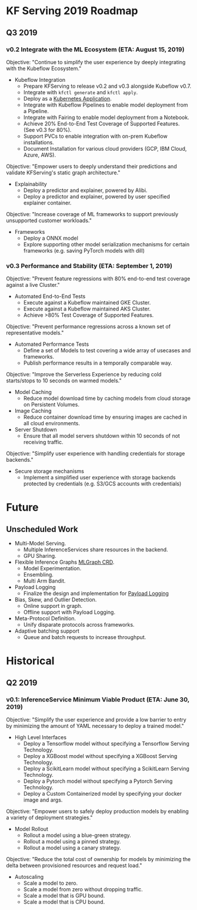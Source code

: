 # KF Serving 2019 Roadmap
## Q3 2019
### v0.2 Integrate with the ML Ecosystem (ETA: August 15, 2019)
Objective: "Continue to simplify the user experience by deeply integrating with the Kubeflow Ecosystem."
* Kubeflow Integration
    * Prepare KFServing to release v0.2 and v0.3 alongside Kubeflow v0.7.
    * Integrate with `kfctl generate` and `kfctl apply`.
    * Deploy as a [Kubernetes Application](https://github.com/kubernetes-sigs/application).
    * Integrate with Kubeflow Pipelines to enable model deployment from a Pipeline.
    * Integrate with Fairing to enable model deployment from a Notebook.
    * Achieve 20% End-to-End Test Coverage of Supported Features. (See v0.3 for 80%).
    * Support PVCs to enable integration with on-prem Kubeflow installations.
    * Document Installation for various cloud providers (GCP, IBM Cloud, Azure, AWS).

Objective: "Empower users to deeply understand their predictions and validate KFServing's static graph architecture."
* Explainability
    * Deploy a predictor and explainer, powered by Alibi.
    * Deploy a predictor and explainer, powered by user specified explainer container.

Objective: "Increase coverage of ML frameworks to support previously unsupported customer workloads."
* Frameworks
    * Deploy a ONNX model
    * Explore supporting other model serialization mechanisms for certain frameworks (e.g. saving PyTorch models with dill)

### v0.3 Performance and Stability (ETA: September 1, 2019)
Objective: "Prevent feature regressions with 80% end-to-end test coverage against a live Cluster."
* Automated End-to-End Tests
    * Execute against a Kubeflow maintained GKE Cluster.
    * Execute against a Kubeflow maintained AKS Cluster.
    * Achieve >80% Test Coverage of Supported Features.

Objective: "Prevent performance regressions across a known set of representative models."
* Automated Performance Tests 
    * Define a set of Models to test covering a wide array of usecases and frameworks.
    * Publish performance results in a temporally comparable way.

Objective: "Improve the Serverless Experience by reducing cold starts/stops to 10 seconds on warmed models."
* Model Caching
    * Reduce model download time by caching models from cloud storage on Persistent Volumes.
* Image Caching
    * Reduce container download time by ensuring images are cached in all cloud environments.
* Server Shutdown
    * Ensure that all model servers shutdown within 10 seconds of not receiving traffic.

Objective: "Simplify user experience with handling credentials for storage backends."
* Secure storage mechanisms
    * Implement a simplified user experience with storage backends protected by credentials (e.g. S3/GCS accounts with credentials)

# Future 
## Unscheduled Work
* Multi-Model Serving.
    * Multiple InferenceServices share resources in the backend.
    * GPU Sharing.
* Flexible Inference Graphs [MLGraph CRD](https://github.com/SeldonIO/mlgraph).
    * Model Experimentation.
    * Ensembling.
    * Multi Arm Bandit.
* Payload Logging
    * Finalize the design and implementation for [Payload Logging](https://docs.google.com/document/d/1MBl5frM9l_wyQkYEaDeHOP6Mrsuz9YOob7276AAN9_c/edit?usp=sharing)
* Bias, Skew, and Outlier Detection.
    * Online support in graph.
    * Offline support with Payload Logging.
* Meta-Protocol Definition.
    * Unify disparate protocols across frameworks.
* Adaptive batching support
    * Queue and batch requests to increase throughput.

# Historical
## Q2 2019
### v0.1: InferenceService Minimum Viable Product (ETA: June 30, 2019)
Objective: "Simplify the user experience and provide a low barrier to entry by minimizing the amount of YAML necessary to deploy a trained model."
* High Level Interfaces
    * Deploy a Tensorflow model without specifying a Tensorflow Serving Technology.
    * Deploy a XGBoost model without specifying a XGBoost Serving Technology.
    * Deploy a ScikitLearn model without specifying a ScikitLearn Serving Technology.
    * Deploy a Pytorch model without specifying a Pytorch Serving Technology.
    * Deploy a Custom Containerized model by specifying your docker image and args.

Objective: "Empower users to safely deploy production models by enabling a variety of deployment strategies." 
* Model Rollout
    * Rollout a model using a blue-green strategy.
    * Rollout a model using a pinned strategy.
    * Rollout a model using a canary strategy.

Objective: "Reduce the total cost of ownership for models by minimizing the delta between provisioned resources and request load."
* Autoscaling 
    * Scale a model to zero.
    * Scale a model from zero without dropping traffic.
    * Scale a model that is GPU bound.
    * Scale a model that is CPU bound.